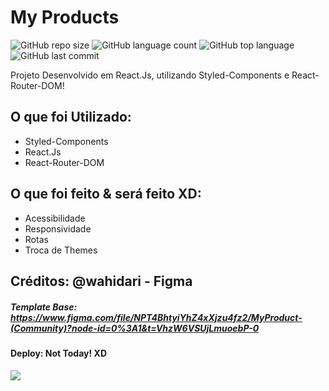 # My Products

![GitHub repo size](https://img.shields.io/github/repo-size/cosme7/My_Products?color=purple&style=for-the-badge)
![GitHub language count](https://img.shields.io/github/languages/count/cosme7/My_Products?color=purple&style=for-the-badge)
![GitHub top language](https://img.shields.io/github/languages/top/cosme7/My_Products?color=purple&style=for-the-badge)
![GitHub last commit](https://img.shields.io/github/last-commit/cosme7/My_Products?color=purple&style=for-the-badge)

Projeto Desenvolvido em React.Js, utilizando Styled-Components e React-Router-DOM!

## O que foi Utilizado:
* Styled-Components
* React.Js
* React-Router-DOM

## O que foi feito & será feito XD:
* Acessibilidade
* Responsividade
* Rotas
* Troca de Themes

## Créditos: @wahidari - Figma
##### Template Base: https://www.figma.com/file/NPT4BhtyiYhZ4xXjzu4fz2/MyProduct-(Community)?node-id=0%3A1&t=VhzW6VSUjLmuoebP-0

#### Deploy: Not Today! XD

<a href="https://www.linkedin.com/in/cosme-da-silva-leite-08baa3219/" target="_blank"><img src="https://img.shields.io/badge/-LinkedIn-%230077B5?style=for-the-badge&logo=linkedin&logoColor=white" target="_blank"></a>
